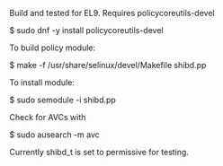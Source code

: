Build and tested for EL9. Requires policycoreutils-devel 

$ sudo dnf -y install policycoreutils-devel

To build policy module:

$ make -f /usr/share/selinux/devel/Makefile shibd.pp

To install module:

$ sudo semodule -i shibd.pp

Check for AVCs with

$ sudo ausearch -m avc

Currently shibd_t is set to permissive for testing.
